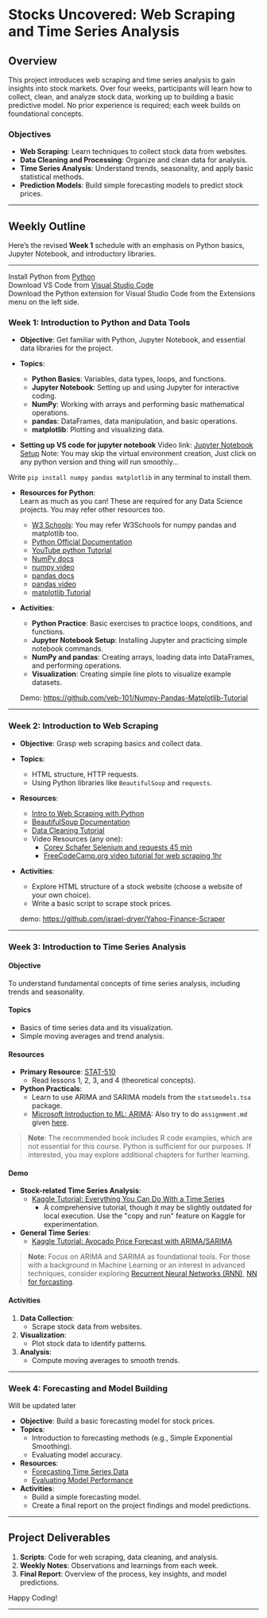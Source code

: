 # Stocks Uncovered: Web Scraping and Time Series Analysis

## Overview
This project introduces web scraping and time series analysis to gain insights into stock markets. Over four weeks, participants will learn how to collect, clean, and analyze stock data, working up to building a basic predictive model. No prior experience is required; each week builds on foundational concepts.

### Objectives
- **Web Scraping**: Learn techniques to collect stock data from websites.
- **Data Cleaning and Processing**: Organize and clean data for analysis.
- **Time Series Analysis**: Understand trends, seasonality, and apply basic statistical methods.
- **Prediction Models**: Build simple forecasting models to predict stock prices.

---

## Weekly Outline

Here’s the revised **Week 1** schedule with an emphasis on Python basics, Jupyter Notebook, and introductory libraries.

---
Install Python from [Python](https://www.python.org/downloads/)<br>
Download VS Code from [Visual Studio Code](https://code.visualstudio.com/)<br>
Download the Python extension for Visual Studio Code from the Extensions menu on the left side.<br>

### **Week 1: Introduction to Python and Data Tools**
- **Objective**: Get familiar with Python, Jupyter Notebook, and essential data libraries for the project.
- **Topics**:
  - **Python Basics**: Variables, data types, loops, and functions.
  - **Jupyter Notebook**: Setting up and using Jupyter for interactive coding.
  - **NumPy**: Working with arrays and performing basic mathematical operations.
  - **pandas**: DataFrames, data manipulation, and basic operations.
  - **matplotlib**: Plotting and visualizing data.

- **Setting up VS code for jupyter notebook**
Video link: [Jupyter Notebook Setup](https://youtu.be/suAkMeWJ1yE)
Note: You may skip the virtual environment creation, Just click on any python version and thing will run smoothly...

Write `pip install numpy pandas matplotlib` in any terminal to install them.

- **Resources for Python**:<br>
Learn as much as you can! These are required for any Data Science projects. You may refer other resources too.
  - [W3 Schools](https://www.w3schools.com/python/): You may refer W3Schools for numpy pandas and matplotlib too.
  - [Python Official Documentation](https://docs.python.org/3.13/tutorial/index.html)
  - [YouTube python Tutorial](https://youtu.be/kqtD5dpn9C8?si=GkOcxIJrRW_oS-Kd)
  - [NumPy docs](https://numpy.org/doc/2.1/user/absolute_beginners.html)
  - [numpy video](https://www.youtube.com/watch?v=QUT1VHiLmmI)
  - [pandas docs](https://pandas.pydata.org/docs/getting_started/intro_tutorials/index.html)
  - [pandas video](https://www.youtube.com/watch?v=dUpyC40cF6Q&list=PLUaB-1hjhk8GZOuylZqLz-Qt9RIdZZMBE)
  - [matplotlib Tutorial](https://matplotlib.org/stable/tutorials/introductory/pyplot.html)

- **Activities**:
  - **Python Practice**: Basic exercises to practice loops, conditions, and functions.
  - **Jupyter Notebook Setup**: Installing Jupyter and practicing simple notebook commands.
  - **NumPy and pandas**: Creating arrays, loading data into DataFrames, and performing operations.
  - **Visualization**: Creating simple line plots to visualize example datasets.

  Demo: https://github.com/veb-101/Numpy-Pandas-Matplotlib-Tutorial

---

### **Week 2: Introduction to Web Scraping** 
- **Objective**: Grasp web scraping basics and collect data.
- **Topics**:
  - HTML structure, HTTP requests.
  - Using Python libraries like `BeautifulSoup` and `requests`.
- **Resources**:
  - [Intro to Web Scraping with Python](https://realpython.com/beautiful-soup-web-scraper-python/)
  - [BeautifulSoup Documentation](https://www.crummy.com/software/BeautifulSoup/bs4/doc/)
  - [Data Cleaning Tutorial](https://realpython.com/python-data-cleaning-numpy-pandas/)
  - Video Resources (any one):
    - [Corey Schafer Selenium and requests 45 min](https://youtu.be/ng2o98k983k)
    - [FreeCodeCamp.org video tutorial for web scraping 1hr](https://youtu.be/XVv6mJpFOb0)
- **Activities**:
  - Explore HTML structure of a stock website (choose a website of your own choice).
  - Write a basic script to scrape stock prices.

  demo: https://github.com/israel-dryer/Yahoo-Finance-Scraper
---

### **Week 3: Introduction to Time Series Analysis**

#### **Objective**
To understand fundamental concepts of time series analysis, including trends and seasonality.

#### **Topics**
- Basics of time series data and its visualization.
- Simple moving averages and trend analysis.

#### **Resources**
- **Primary Resource**: [STAT-510](https://online.stat.psu.edu/stat510/)
  - Read lessons 1, 2, 3, and 4 (theoretical concepts).
- **Python Practicals**:
  - Learn to use ARIMA and SARIMA models from the `statsmodels.tsa` package.
  - [Microsoft Introduction to ML: ARIMA](https://github.com/microsoft/ML-For-Beginners/tree/main/7-TimeSeries/2-ARIMA): Also try to do `assignment.md` given [here](https://github.com/microsoft/ML-For-Beginners/blob/main/7-TimeSeries/2-ARIMA/assignment.md).

> **Note**: The recommended book includes R code examples, which are not essential for this course. Python is sufficient for our purposes. If interested, you may explore additional chapters for further learning.

#### **Demo**
- **Stock-related Time Series Analysis**:
  - [Kaggle Tutorial: Everything You Can Do With a Time Series](https://www.kaggle.com/code/thebrownviking20/everything-you-can-do-with-a-time-series)
    - A comprehensive tutorial, though it may be slightly outdated for local execution. Use the "copy and run" feature on Kaggle for experimentation.
- **General Time Series**:
  - [Kaggle Tutorial: Avocado Price Forecast with ARIMA/SARIMA](https://www.kaggle.com/code/tanmay111999/avocado-price-forecast-arima-sarima-detailed#Time-Series-Analysis)

> **Note**: Focus on ARIMA and SARIMA as foundational tools. For those with a background in Machine Learning or an interest in advanced techniques, consider exploring [Recurrent Neural Networks (RNN)](https://en.wikipedia.org/wiki/Recurrent_neural_network), [NN for forcasting](https://medium.com/microsoftazure/neural-networks-for-forecasting-financial-and-economic-time-series-6aca370ff412).

#### **Activities**
1. **Data Collection**:
   - Scrape stock data from websites.
2. **Visualization**:
   - Plot stock data to identify patterns.
3. **Analysis**:
   - Compute moving averages to smooth trends.


---

### **Week 4: Forecasting and Model Building**
Will be updated later
- **Objective**: Build a basic forecasting model for stock prices.
- **Topics**:
  - Introduction to forecasting methods (e.g., Simple Exponential Smoothing).
  - Evaluating model accuracy.
- **Resources**:
  - [Forecasting Time Series Data](https://www.machinelearningplus.com/time-series/)
  - [Evaluating Model Performance](https://towardsdatascience.com/evaluation-metrics-for-regression-models-75db4a33154b)
- **Activities**:
  - Build a simple forecasting model.
  - Create a final report on the project findings and model predictions.

---

## Project Deliverables
1. **Scripts**: Code for web scraping, data cleaning, and analysis.
2. **Weekly Notes**: Observations and learnings from each week.
3. **Final Report**: Overview of the process, key insights, and model predictions.

Happy Coding!

---